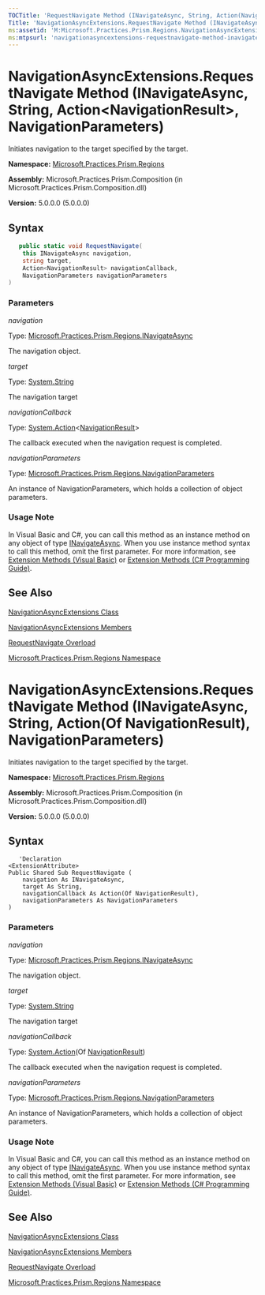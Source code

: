 ```yaml
---
TOCTitle: 'RequestNavigate Method (INavigateAsync, String, Action(NavigationResult), NavigationParameters)'
Title: 'NavigationAsyncExtensions.RequestNavigate Method (INavigateAsync, String, Action(NavigationResult), NavigationParameters) (Microsoft.Practices.Prism.Regions)'
ms:assetid: 'M:Microsoft.Practices.Prism.Regions.NavigationAsyncExtensions.RequestNavigate(Microsoft.Practices.Prism.Regions.INavigateAsync,System.String,System.Action{Microsoft.Practices.Prism.Regions.NavigationResult},Microsoft.Practices.Prism.Regions.NavigationParameters)'
ms:mtpsurl: 'navigationasyncextensions-requestnavigate-method-inavigateasync-string-action-navigationresult-mspp-regions.md'
---
```



# NavigationAsyncExtensions.RequestNavigate Method (INavigateAsync, String, Action&lt;NavigationResult&gt;, NavigationParameters)

Initiates navigation to the target specified by the target.

**Namespace:** [Microsoft.Practices.Prism.Regions](/patterns-practices/reference/mspp-regions-namespace)

**Assembly:** Microsoft.Practices.Prism.Composition (in Microsoft.Practices.Prism.Composition.dll)

**Version:** 5.0.0.0 (5.0.0.0)

## Syntax

```C#
   public static void RequestNavigate(
	this INavigateAsync navigation,
	string target,
	Action<NavigationResult> navigationCallback,
	NavigationParameters navigationParameters
) 
```

### Parameters

*navigation*  

Type: [Microsoft.Practices.Prism.Regions.INavigateAsync](/patterns-practices/reference/mspp-regions-namespace)

The navigation object.

*target*  

Type: [System.String](http://msdn.microsoft.com/en-us/library/s1wwdcbf)

The navigation target

*navigationCallback*  

Type: [System.Action](http://msdn.microsoft.com/en-us/library/018hxwa8)&lt;[NavigationResult](/patterns-practices/reference/navigationresult-class-mspp-regions)&gt;

The callback executed when the navigation request is completed.

*navigationParameters*  

Type: [Microsoft.Practices.Prism.Regions.NavigationParameters](/patterns-practices/reference/navigationparameters-class-mspp-regions)

An instance of NavigationParameters, which holds a collection of object parameters.

### Usage Note

In Visual Basic and C\#, you can call this method as an instance method on any object of type [INavigateAsync](/patterns-practices/reference/mspp-regions-namespace). When you use instance method syntax to call this method, omit the first parameter. For more information, see [Extension Methods (Visual Basic)](http://msdn.microsoft.com/en-us/library/bb384936.aspx) or [Extension Methods (C\# Programming Guide)](http://msdn.microsoft.com/en-us/library/bb383977.aspx).

## See Also

[NavigationAsyncExtensions Class](/patterns-practices/reference/navigationasyncextensions-class-mspp-regions)

[NavigationAsyncExtensions Members](https://review.docs.microsoft.com/patterns-practices/reference/navigationasyncextensions-members-mspp-regions)

[RequestNavigate Overload](https://review.docs.microsoft.com/patterns-practices/reference/navigationasyncextensions-requestnavigate-method-mspp-regions)

[Microsoft.Practices.Prism.Regions Namespace](/patterns-practices/reference/mspp-regions-namespace)


# NavigationAsyncExtensions.RequestNavigate Method (INavigateAsync, String, Action(Of NavigationResult), NavigationParameters)

Initiates navigation to the target specified by the target.

**Namespace:** [Microsoft.Practices.Prism.Regions](/patterns-practices/reference/mspp-regions-namespace)

**Assembly:** Microsoft.Practices.Prism.Composition (in Microsoft.Practices.Prism.Composition.dll)

**Version:** 5.0.0.0 (5.0.0.0)

## Syntax

```VB
   'Declaration
<ExtensionAttribute> 
Public Shared Sub RequestNavigate ( 
	navigation As INavigateAsync,
	target As String,
	navigationCallback As Action(Of NavigationResult),
	navigationParameters As NavigationParameters
)
```

### Parameters

*navigation*  

Type: [Microsoft.Practices.Prism.Regions.INavigateAsync](/patterns-practices/reference/mspp-regions-namespace)

The navigation object.

*target*  

Type: [System.String](http://msdn.microsoft.com/en-us/library/s1wwdcbf)

The navigation target

*navigationCallback*  

Type: [System.Action](http://msdn.microsoft.com/en-us/library/018hxwa8)(Of [NavigationResult](/patterns-practices/reference/navigationresult-class-mspp-regions))

The callback executed when the navigation request is completed.

*navigationParameters*  

Type: [Microsoft.Practices.Prism.Regions.NavigationParameters](/patterns-practices/reference/navigationparameters-class-mspp-regions)

An instance of NavigationParameters, which holds a collection of object parameters.

### Usage Note

In Visual Basic and C#, you can call this method as an instance method on any object of type [INavigateAsync](/patterns-practices/reference/mspp-regions-namespace). When you use instance method syntax to call this method, omit the first parameter. For more information, see [Extension Methods (Visual Basic)](http://msdn.microsoft.com/en-us/library/bb384936.aspx) or [Extension Methods (C# Programming Guide)](http://msdn.microsoft.com/en-us/library/bb383977.aspx).

## See Also

[NavigationAsyncExtensions Class](/patterns-practices/reference/navigationasyncextensions-class-mspp-regions)

[NavigationAsyncExtensions Members](https://review.docs.microsoft.com/patterns-practices/reference/navigationasyncextensions-members-mspp-regions)

[RequestNavigate Overload](https://review.docs.microsoft.com/patterns-practices/reference/navigationasyncextensions-requestnavigate-method-mspp-regions)

[Microsoft.Practices.Prism.Regions Namespace](/patterns-practices/reference/mspp-regions-namespace)